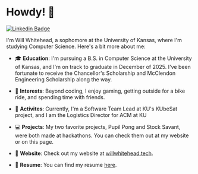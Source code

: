 # Howdy! 👋
[![Linkedin Badge](https://img.shields.io/badge/-willwhitehead122-blue?style=flat-square&logo=Linkedin&logoColor=white&link=https://www.linkedin.com/in/willwhitehead122/)](https://www.linkedin.com/in/willwhitehead122/) 

I'm Will Whitehead, a sophomore at the University of Kansas, where I'm studying Computer Science. Here's a bit more about me:

- 🎓 **Education**: I'm pursuing a B.S. in Computer Science at the University of Kansas, and I'm on track to graduate in December of 2025. I've been fortunate to receive the Chancellor's Scholarship and McClendon Engineering Scholarship along the way.

- 🌟 **Interests**: Beyond coding, I enjoy gaming, getting outside for a bike ride, and spending time with friends.

- 🚀 **Activites**: Currently, I'm a Software Team Lead at KU's KUbeSat project, and I am the Logistics Director for ACM at KU

- 💻 **Projects**: My two favorite projects, Pupil Pong and Stock Savant, were both made at hackathons. You can check them out at my website or on this page.

- 🔗 **Website**: Check out my website at [willwhitehead.tech](https://willwhitehead.tech).

- 📄 **Resume**: You can find my resume [here](https://whitehead.wiki).
